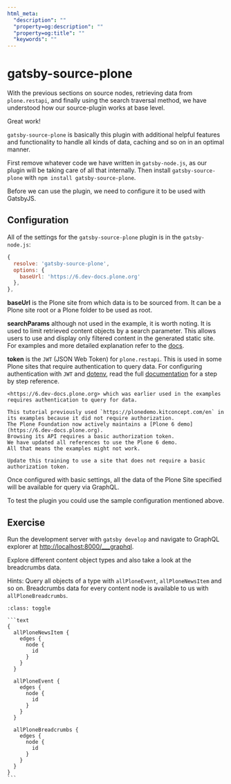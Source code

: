 ```yaml
---
html_meta:
  "description": ""
  "property=og:description": ""
  "property=og:title": ""
  "keywords": ""
---
```


# gatsby-source-plone

With the previous sections on source nodes, retrieving data from `plone.restapi`, and finally using the search traversal method, we have understood how our source-plugin works at base level.

Great work!

`gatsby-source-plone` is basically this plugin with additional helpful features and functionality to handle all kinds of data, caching and so on in an optimal manner.

First remove whatever code we have written in `gatsby-node.js`, as our plugin will be taking care of all that internally.
Then install `gatsby-source-plone` with `npm install gatsby-source-plone`.

Before we can use the plugin, we need to configure it to be used with GatsbyJS.

## Configuration

All of the settings for the `gatsby-source-plone` plugin is in the `gatsby-node.js`:

```javascript
{
  resolve: 'gatsby-source-plone',
  options: {
    baseUrl: 'https://6.dev-docs.plone.org'
  },
},
```

**baseUrl** is the Plone site from which data is to be sourced from.
It can be a Plone site root or a Plone folder to be used as root.

**searchParams** although not used in the example, it is worth noting.
It is used to limit retrieved content objects by a search parameter.
This allows users to use and display only filtered content in the generated static site.
For examples and more detailed explanation refer to the [docs](https://collective.github.io/gatsby-source-plone/reference/search_parameters/).

**token** is the `JWT` (JSON Web Token) for `plone.restapi`.
This is used in some Plone sites that require authentication to query data.
For configuring authentication with `JWT` and [dotenv](https://github.com/motdotla/dotenv), read the full [documentation](https://collective.github.io/gatsby-source-plone/reference/authentication/) for a step by step reference.

```{note}
<https://6.dev-docs.plone.org> which was earlier used in the examples requires authentication to query for data.
```

```{warning}
This tutorial previously used `https://plonedemo.kitconcept.com/en` in its examples because it did not require authorization.
The Plone Foundation now actively maintains a [Plone 6 demo](https://6.dev-docs.plone.org).
Browsing its API requires a basic authorization token.
We have updated all references to use the Plone 6 demo.
All that means the examples might not work. 
```

```{todo}
Update this training to use a site that does not require a basic authorization token.
```

Once configured with basic settings, all the data of the Plone Site specified will be available for query via GraphQL.

To test the plugin you could use the sample configuration mentioned above.

## Exercise

Run the development server with `gatsby develop` and navigate to GraphQL explorer at <http://localhost:8000/___graphql>.

Explore different content object types and also take a look at the breadcrumbs data.

Hints: Query all objects of a type with `allPloneEvent`, `allPloneNewsItem` and so on.
Breadcrumbs data for every content node is available to us with `allPloneBreadcrumbs`.

````{admonition} Solution
:class: toggle

```text
{
  allPloneNewsItem {
    edges {
      node {
        id
      }
    }
  }

  allPloneEvent {
    edges {
      node {
        id
      }
    }
  }

  allPloneBreadcrumbs {
    edges {
      node {
        id
      }
    }
  }
}
```
````
